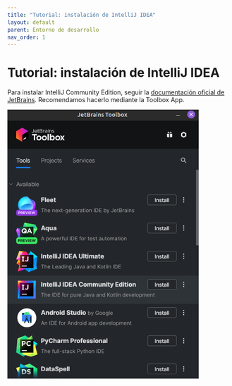 ```yaml
---
title: "Tutorial: instalación de IntelliJ IDEA"
layout: default
parent: Entorno de desarrollo
nav_order: 1
---
```


# Tutorial: instalación de IntelliJ IDEA

Para instalar IntelliJ Community Edition, seguir la [documentación oficial de
JetBrains](https://www.jetbrains.com/help/idea/installation-guide.html).
Recomendamos hacerlo mediante la Toolbox App.

![](./toolbox.png)
